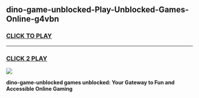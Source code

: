 
## dino-game-unblocked-Play-Unblocked-Games-Online-g4vbn
<h3>
<a href="https://premium76.site?title=dino-game-unblocked&ref=25A">CLICK TO PLAY</a></h3>
<hr>

<h3>
<a href="https://premium76.site?title=dino-game-unblocked&ref=25A">CLICK 2 PLAY</a>
  
</h3>

<a href="https://premium76.site?title=dino-game-unblocked&ref=25A"><img src="https://clearcache.store/games.png"></a>


**dino-game-unblocked games unblocked: Your Gateway to Fun and Accessible Online Gaming**
